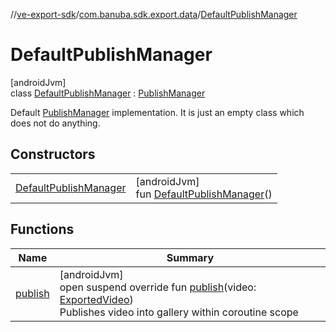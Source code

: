 //[ve-export-sdk](../../../index.md)/[com.banuba.sdk.export.data](../index.md)/[DefaultPublishManager](index.md)

# DefaultPublishManager

[androidJvm]\
class [DefaultPublishManager](index.md) : [PublishManager](../-publish-manager/index.md)

Default [PublishManager](../-publish-manager/index.md) implementation. It is just an empty class which does not do anything.

## Constructors

| | |
|---|---|
| [DefaultPublishManager](-default-publish-manager.md) | [androidJvm]<br>fun [DefaultPublishManager](-default-publish-manager.md)() |

## Functions

| Name | Summary |
|---|---|
| [publish](publish.md) | [androidJvm]<br>open suspend override fun [publish](publish.md)(video: [ExportedVideo](../-exported-video/index.md))<br>Publishes video into gallery within coroutine scope |
